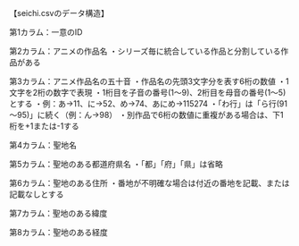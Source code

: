 【seichi.csvのデータ構造】

第1カラム：一意のID

第2カラム：アニメの作品名
・シリーズ毎に統合している作品と分割している作品がある

第3カラム：アニメ作品名の五十音
・作品名の先頭3文字分を表す6桁の数値
・1文字を2桁の数字で表現
・1桁目を子音の番号(1～9)、2桁目を母音の番号(1～5)とする
・例：あ→11、に→52、め→74、あにめ→115274
・「わ行」は「ら行(91～95)」に続く（例：ん→98）
・別作品で6桁の数値に重複がある場合は、下1桁を+1または-1する

第4カラム：聖地名

第5カラム：聖地のある都道府県名
・「都」「府」「県」は省略

第6カラム：聖地のある住所
・番地が不明確な場合は付近の番地を記載、または記載なしとする

第7カラム：聖地のある緯度

第8カラム：聖地のある経度

